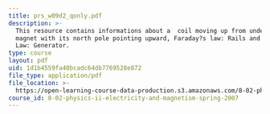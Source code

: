 ```yaml
---
title: prs_w09d2_qonly.pdf
description: >-
  This resource contains informations about a  coil moving up from underneath a
  magnet with its north pole pointing upward, Faraday?s law: Rails and Faraday?s
  Law: Generator.
type: course
layout: pdf
uid: 1d1b4559fa40bcadc64db7769528e872
file_type: application/pdf
file_location: >-
  https://open-learning-course-data-production.s3.amazonaws.com/8-02-physics-ii-electricity-and-magnetism-spring-2007/1d1b4559fa40bcadc64db7769528e872_prs_w09d2_qonly.pdf
course_id: 8-02-physics-ii-electricity-and-magnetism-spring-2007
---
```

